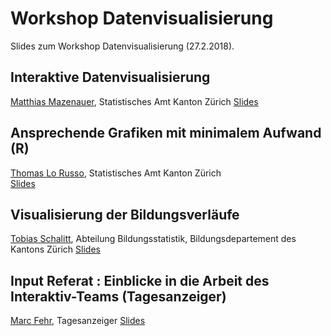 # Workshop Datenvisualisierung
Slides zum Workshop Datenvisualisierung (27.2.2018).

## Interaktive Datenvisualisierung
[Matthias Mazenauer](mailto:matthias.mazenauer@statistik.ji.zh.ch), Statistisches Amt Kanton Zürich
[Slides](https://www.web.statistik.zh.ch/cms_vis/2018_MM_dataViz/)

## Ansprechende Grafiken mit minimalem Aufwand (R)
[Thomas Lo Russo](mailto:thomas.lorusso@statistik.ji.zh.ch), Statistisches Amt Kanton Zürich  
[Slides](https://tlorusso.github.io/datenvisualisierung/index.html)

## Visualisierung der Bildungsverläufe
[Tobias Schalitt](mailto:tobias.schalit@bi.zh.ch), Abteilung Bildungsstatistik, Bildungsdepartement des Kantons Zürich
[Slides]()

## Input Referat : Einblicke in die Arbeit des Interaktiv-Teams (Tagesanzeiger)
[Marc Fehr](mailto:marc.fehr@tages-anzeiger.ch), Tagesanzeiger 
[Slides](bit.ly/dataviz-tagi)



